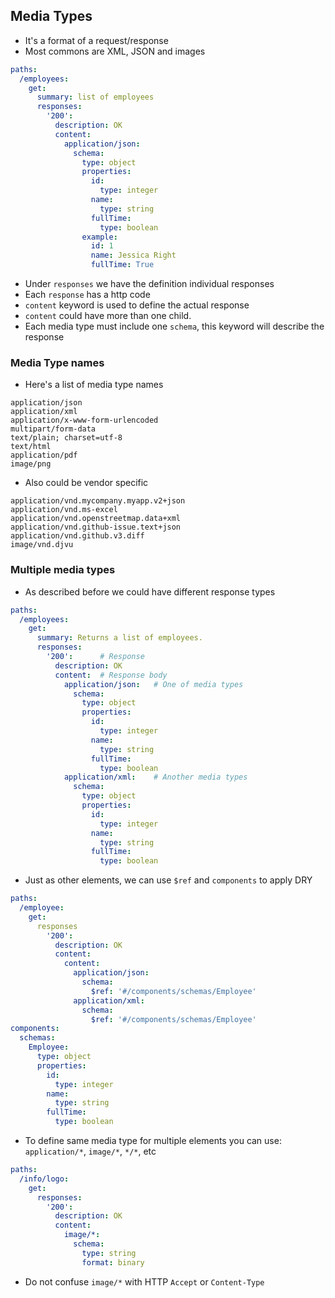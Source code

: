 ## Media Types
- It's a format of a request/response
- Most commons are XML, JSON and images
```yaml
paths:
  /employees:
    get:
      summary: list of employees
      responses:
        '200':
          description: OK
          content:
            application/json:
              schema:
                type: object
                properties:
                  id:
                    type: integer
                  name:
                    type: string
                  fullTime:
                    type: boolean
                example:
                  id: 1
                  name: Jessica Right
                  fullTime: True
```     
- Under `responses` we have the definition individual responses
- Each `response` has a http code
- `content` keyword is used to define the actual response
- `content` could have more than one child.
- Each media type must include one `schema`, this keyword will describe the response

### Media Type names
- Here's a list of media type names
```
application/json
application/xml
application/x-www-form-urlencoded
multipart/form-data
text/plain; charset=utf-8
text/html
application/pdf
image/png
```
- Also could be vendor specific
```
application/vnd.mycompany.myapp.v2+json
application/vnd.ms-excel
application/vnd.openstreetmap.data+xml
application/vnd.github-issue.text+json
application/vnd.github.v3.diff
image/vnd.djvu
```

### Multiple media types
- As described before we could have different response types
```yaml
paths:
  /employees:
    get:
      summary: Returns a list of employees.
      responses:
        '200':      # Response
          description: OK
          content:  # Response body
            application/json:   # One of media types
              schema:
                type: object
                properties:
                  id:
                    type: integer
                  name:
                    type: string
                  fullTime: 
                    type: boolean
            application/xml:    # Another media types
              schema:
                type: object
                properties:
                  id:
                    type: integer
                  name:
                    type: string
                  fullTime: 
                    type: boolean
```
- Just as other elements, we can use `$ref` and `components` to apply DRY
```yaml
paths:
  /employee:
    get:
      responses
        '200':
          description: OK
          content:
            content:
              application/json:
                schema:
                  $ref: '#/components/schemas/Employee'
              application/xml:
                schema:
                  $ref: '#/components/schemas/Employee'
components:
  schemas:
    Employee:
      type: object                                                                      
      properties:                                                                             
        id:
          type: integer                                                                       
        name:
          type: string                                                                        
        fullTime: 
          type: boolean 
```
- To define same media type for multiple elements you can use: `application/*`, `image/*`, `*/*`, etc
```yaml
paths:
  /info/logo:
    get:
      responses:
        '200':
          description: OK
          content:
            image/*:
              schema:
                type: string
                format: binary
```
- Do not confuse `image/*` with HTTP `Accept` or `Content-Type`

